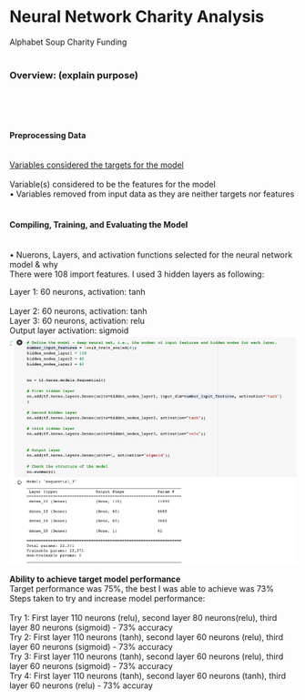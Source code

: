 # Neural Network Charity Analysis
Alphabet Soup Charity Funding
<BR>
<BR>
### Overview: (explain purpose)
<BR>
<BR>
<BR>

#### Preprocessing Data
<BR>
  <ins>Variables considered the targets for the model</ins>
<BR>
<BR>
Variable(s) considered to be the features for the model
<BR>
• Variables removed from input data as they are neither targets nor features
<BR>
<BR>
  
#### Compiling, Training, and Evaluating the Model
<BR>
• Nuerons, Layers, and activation functions selected for the neural network model & why
<BR>
There were 108 import features. I used 3 hidden layers as following:
<BR>
  
  
Layer 1: 60 neurons, activation: tanh
<BR>  
Layer 2: 60 neurons, activation: tanh
<BR>
Layer 3: 60 neurons, activation: relu
<BR>
Output layer activation: sigmoid
<BR>
<img src="https://github.com/meggrooms/Neural_Network_Charity_Analysis/blob/main/images/neurons_activation.png">
<BR>

<strong>Ability to achieve target model performance</strong>
<BR>
Target performance was 75%, the best I was able to achieve was 73%
<BR>
Steps taken to try and increase model performance:
<BR>
<BR>
Try 1: First layer 110 neurons (relu), second layer 80 neurons(relu), third layer 80 neurons (sigmoid) - 73% accuracy
<BR>
Try 2: First layer 110 neurons (tanh), second layer 60 neurons (relu), third layer 60 neurons (sigmoid) - 73% accuracy
<BR>
Try 3: First layer 110 neurons (tanh), second layer 60 neurons (relu), third layer 60 neurons (sigmoid) - 73% accuracy
<BR>
Try 4: First layer 110 neurons (tanh), second layer 60 neurons (tanh), third layer 60 neurons (relu) - 73% accuray
